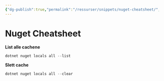 ```yaml
---
{"dg-publish":true,"permalink":"/ressurser/snippets/nuget-cheatsheet/","dgHomeLink":true,"dgPassFrontmatter":false}
---
```


# Nuget Cheatsheet
**List alle cachene**
```powershell
dotnet nuget locals all --list
```

**Slett cache**
```powershell
dotnet nuget locals all --clear
```
